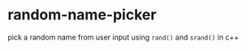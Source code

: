 # random-name-picker
pick a random name from user input using ```rand()``` and ```srand()``` in c++
